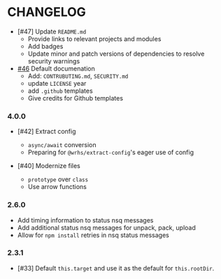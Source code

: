 # CHANGELOG

- [#47] Update `README.md`
  - Provide links to relevant projects and modules
  - Add badges
  - Update minor and patch versions of dependencies to resolve security warnings
- [#46] Default documenation
  - Add: `CONTRUBUTING.md`, `SECURITY.md`
  - update `LICENSE` year
  - add `.github` templates
  - Give credits for Github templates

### 4.0.0

- [#42] Extract config
  - `async/await` conversion
  - Preparing for `@wrhs/extract-config`'s eager use of config

- [#40] Modernize files
  - `prototype` over `class`
  - Use arrow functions

### 2.6.0

- Add timing information to status nsq messages
- Add additional status nsq messages for unpack, pack, upload
- Allow for `npm install` retries in nsq status messages

### 2.3.1

- [#33] Default `this.target` and use it as the default for `this.rootDir`.

[#46]: https://github.com/godaddy/carpenterd/pull/46

